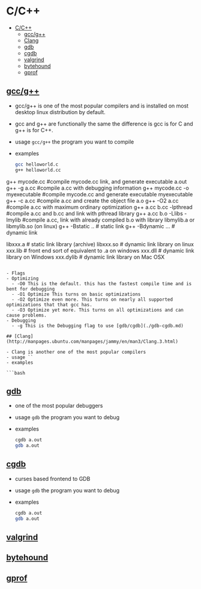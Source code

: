 # C/C++

- [C/C++](#cc)
  - [gcc/g++](#gccg)
  - [Clang](#clang)
  - [gdb](#gdb)
  - [cgdb](#cgdb)
  - [valgrind](#valgrind)
  - [bytehound](#bytehound)
  - [gprof](#gprof)

## [gcc/g++]([http://manpages.ubuntu.com/manpages/jammy/en/man1/gcc.1.html])

- gcc/g++ is one of the most popular compilers and is installed on most desktop linux distribution by default.
- gcc and g++ are functionally the same the difference is gcc is for C and g++ is for C++.
- usage `gcc/g++` the program you want to compile
- examples

  ```bash
  gcc helloworld.c
  g++ helloworld.cc


g++ mycode.cc                   #compile mycode.cc link, and generate executable a.out
g++ -g a.cc			#compile a.cc with debugging information
g++ mycode.cc -o myexecutable   #compile mycode.cc and generate executable myexecutable
g++ -c a.cc                     #compile a.cc and create the object file a.o
g++ -O2 a.cc                    #compile a.cc with maximum ordinary optimization
g++ a.cc b.cc -lpthread         #compile a.cc and b.cc and link with pthread library
g++ a.cc b.o  -Llibs -lmylib    #compile a.cc, link with already compiled b.o with library libmylib.a or libmylib.so (on linux)
g++ -Bstatic ..	     		# static link
g++ -Bdynamic ...		# dynamic link

libxxx.a		# static link library (archive)
libxxx.so               # dynamic link library on linux
xxx.lib                 # front end sort of equivalent to .a on windows
xxx.dll                 # dynamic link library on Windows
xxx.dylib               # dynamic link library on Mac OSX
  ```

- Flags
  - Optimizing
    - -O0 This is the default. this has the fastest compile time and is bent for debugging
    - -O1 Optimize This turns on basic optimizations
    - -O2 Optimize even more. This turns on nearly all supported optimizations that that gcc has.
    - -O3 Optimize yet more. This turns on all optimizations and can cause problems.
  - Debugging
    - -g This is the Debugging flag to use [gdb/cgdb](./gdb-cgdb.md)

## [Clang](http://manpages.ubuntu.com/manpages/jammy/en/man3/Clang.3.html)

- Clang is another one of the most popular compilers
- usage ``
- examples

  ```bash
  
  ```

## [gdb](http://manpages.ubuntu.com/manpages/jammy/en/man1/gdb.1.html)

- one of the most popular debuggers
- usage `gdb` the program you want to debug
- examples

  ```bash
  cgdb a.out
  gdb a.out
  ```

## [cgdb](http://manpages.ubuntu.com/manpages/jammy/en/man1/cgdb.1.html)

- curses based frontend to GDB
- usage `gdb` the program you want to debug
- examples

  ```bash
  cgdb a.out
  gdb a.out
  ```

## [valgrind](http://manpages.ubuntu.com/manpages/jammy/en/man1/valgrind.1.html)

## [bytehound](https://github.com/koute/bytehound/releases)

## [gprof](http://manpages.ubuntu.com/manpages/jammy/en/man1/gprof.1.html)
